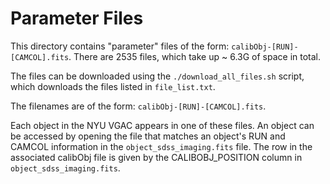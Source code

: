 # Parameter Files

This directory contains "parameter" files of the form: `calibObj-[RUN]-[CAMCOL].fits`.  There are 2535 files, which take up ~ 6.3G of space in total.

The files can be downloaded using the `./download_all_files.sh` script, which downloads the files listed in `file_list.txt`.

The filenames are of the form:  `calibObj-[RUN]-[CAMCOL].fits`.

Each object in the NYU VGAC appears in one of these files.  An object can be accessed by opening the file that matches an object's RUN and CAMCOL information in the `object_sdss_imaging.fits` file.  The row in the associated calibObj file is given by the CALIBOBJ_POSITION column in `object_sdss_imaging.fits`. 
